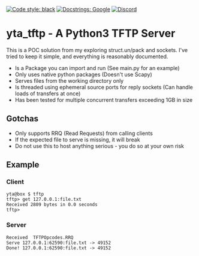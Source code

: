 [![Code style: black](https://img.shields.io/badge/code%20style-black-000000.svg)](https://github.com/ambv/black)
[![Docstrings: Google](https://img.shields.io/badge/Docstrings-Google-green)](https://google.github.io/styleguide/pyguide.html#s3.8-comments-and-docstrings)
[![Discord](https://img.shields.io/discord/245189311681527808.svg?label=Networking&logo=discord)](https://discord.me/networking)

# yta_tftp - A Python3 TFTP Server

This is a POC solution from my exploring struct.un/pack and sockets. I've tried to keep it simple, and everything is 
reasonably documented.

* Is a Package you can import and run (See main.py for an example)
* Only uses native python packages (Doesn't use Scapy)
* Serves files from the working directory only
* Is threaded using ephemeral source ports for reply sockets (Can handle loads of transfers at once)
* Has been tested for multiple concurrent transfers exceeding 1GB in size

## Gotchas

* Only supports RRQ (Read Requests) from calling clients
* If the expected file to serve is missing, it will break
* Do not use this to host anything serious - you do so at your own risk

## Example

### Client

```
yta@box $ tftp
tftp> get 127.0.0.1:file.txt
Received 2809 bytes in 0.0 seconds
tftp>
```

### Server

```
Received  TFTPOpcodes.RRQ
Serve 127.0.0.1:62590:file.txt -> 49152
Done! 127.0.0.1:62590:file.txt -> 49152
```

